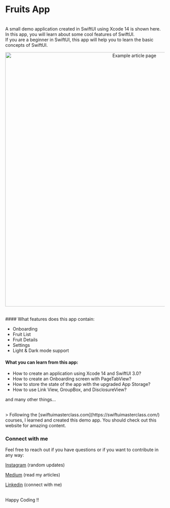 # Fruits App

<br>
A small demo application created in SwiftUI using Xcode 14 is shown here. In this app, you will learn about some cool features of SwiftUI. 

<br>
If you are a beginner in SwiftUI, this app will help you to learn the basic concepts of SwiftUI. 
<br>


<p align="center">
    <img alt="Example article page" src="https://user-images.githubusercontent.com/12906999/206189927-557b0a9c-ece1-40e2-9be6-2db344bc29ff.png" width="800">
</p>

<br>
#### What features does this app contain:

- Onboarding
- Fruit List
- Fruit Details
- Settings
- Light & Dark mode support

#### What you can learn from this app:

- How to create an application using Xcode 14 and SwiftUI 3.0?
- How to create an Onboarding screen with PageTabView?
- How to store the state of the app with the upgraded App Storage?
- How to use Link View, GroupBox, and DisclosureView?

and many other things...

<br>
> Following the [swiftuimasterclass.com](https://swiftuimasterclass.com/) courses, I learned and created this demo app. You should check out this website for amazing content. 

</br>

### Connect with me

Feel free to reach out if you have questions or if you want to contribute in any way:

[Instagram](https://www.instagram.com/ios_geeks16/) (random updates)

[Medium](https://medium.com/@nitinagam17) (read my articles)

[Linkedin](https://www.linkedin.com/in/nitinagam/) (connect with me)

</br>
Happy Coding !!

